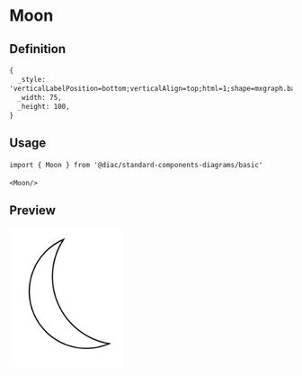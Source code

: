 # Moon

## Definition

```
{
  _style: 'verticalLabelPosition=bottom;verticalAlign=top;html=1;shape=mxgraph.basic.moon',
  _width: 75,
  _height: 100,
}
```

## Usage

```
import { Moon } from '@diac/standard-components-diagrams/basic'

<Moon/>
```

## Preview

<img src="./moon.png" width="200"/>
